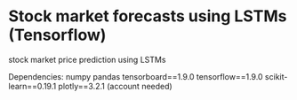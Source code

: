 # Stock market forecasts using LSTMs (Tensorflow)

stock market price prediction using LSTMs 

Dependencies:
numpy
pandas
tensorboard==1.9.0
tensorflow==1.9.0
scikit-learn==0.19.1
plotly==3.2.1 (account needed)


